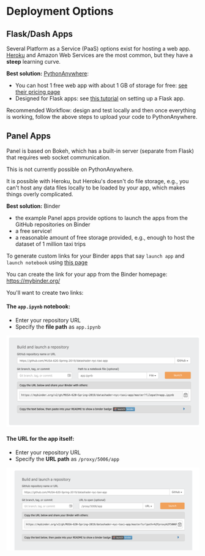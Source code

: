 # Deployment Options

## Flask/Dash Apps

Several Platform as a Service (PaaS) options exist for hosting a web app. [Heroku](https://www.heroku.com/) and Amazon Web Services are the most common, but they have a **steep** learning curve.

**Best solution:** [PythonAnywhere](https://pythonanywhere.com):

- You can host 1 free web app with about 1 GB of storage for free: [see their pricing page](https://www.pythonanywhere.com/pricing/)
- Designed for Flask apps: see [this tutorial](https://help.pythonanywhere.com/pages/Flask/) on setting up a Flask app.

Recommended Workflow: design and test locally and then once everything is working, follow the above steps to upload your code to PythonAnywhere.

## Panel Apps

Panel is based on Bokeh, which has a built-in server (separate from Flask) that requires web socket communication.

This is not currently possible on PythonAnywhere.

It is possible with Heroku, but Heroku's doesn't do file storage, e.g., you can't host any data files locally to be loaded by your app, which makes things overly complicated.

**Best solution:** Binder

- the example Panel apps provide options to launch the apps from the GitHub repositories on Binder
- a free service!
- a reasonable amount of free storage provided, e.g., enough to host the dataset of 1 million taxi trips

To generate custom links for your Binder apps that say `launch app` and `launch notebook` using
[this page](https://mybinder.readthedocs.io/en/latest/howto/badges.html)

You can create the link for your app from the Binder homepage: https://mybinder.org/

You'll want to create two links:

#### The `app.ipynb` notebook:

- Enter your repository URL
- Specify the **file path** as `app.ipynb`

![binder app link](./imgs/binder_nb_link.png)

#### The URL for the app itself:

- Enter your repository URL
- Specify the **URL path** as `/proxy/5006/app`

![binder app link](./imgs/binder_app_link.png)
